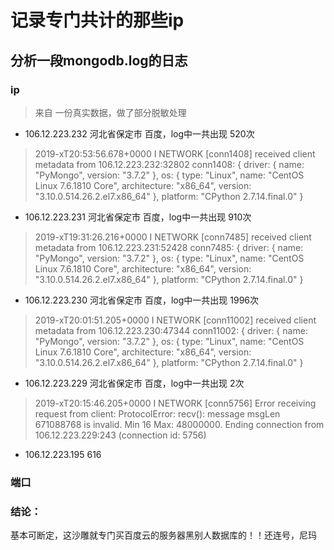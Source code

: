 # 记录专门共计的那些ip


## 分析一段mongodb.log的日志

### ip 
> 来自 一份真实数据，做了部分脱敏处理

- 106.12.223.232 河北省保定市 百度，log中一共出现 520次
> 2019-xT20:53:56.678+0000 I NETWORK  [conn1408] received client metadata from 106.12.223.232:32802 conn1408: { driver: { name: "PyMongo", version: "3.7.2" }, os: { type: "Linux", name: "CentOS Linux 7.6.1810 Core", architecture: "x86_64", version: "3.10.0.514.26.2.el7.x86_64" }, platform: "CPython 2.7.14.final.0" }
- 106.12.223.231 河北省保定市 百度，log中一共出现 910次
> 2019-xT19:31:26.216+0000 I NETWORK  [conn7485] received client metadata from 106.12.223.231:52428 conn7485: { driver: { name: "PyMongo", version: "3.7.2" }, os: { type: "Linux", name: "CentOS Linux 7.6.1810 Core", architecture: "x86_64", version: "3.10.0.514.26.2.el7.x86_64" }, platform: "CPython 2.7.14.final.0" }
- 106.12.223.230 河北省保定市 百度，log中一共出现 1996次
> 2019-xT20:01:51.205+0000 I NETWORK  [conn11002] received client metadata from 106.12.223.230:47344 conn11002: { driver: { name: "PyMongo", version: "3.7.2" }, os: { type: "Linux", name: "CentOS Linux 7.6.1810 Core", architecture: "x86_64", version: "3.10.0.514.26.2.el7.x86_64" }, platform: "CPython 2.7.14.final.0" }
- 106.12.223.229 河北省保定市 百度，log中一共出现 2次
> 2019-xT20:15:46.205+0000 I NETWORK  [conn5756] Error receiving request from client: ProtocolError: recv(): message msgLen 671088768 is invalid. Min 16 Max: 48000000. Ending connection from 106.12.223.229:243 (connection id: 5756)
- 106.12.223.195  616
### 端口 

### 结论：
基本可断定，这沙雕就专门买百度云的服务器黑别人数据库的！！还连号，尼玛